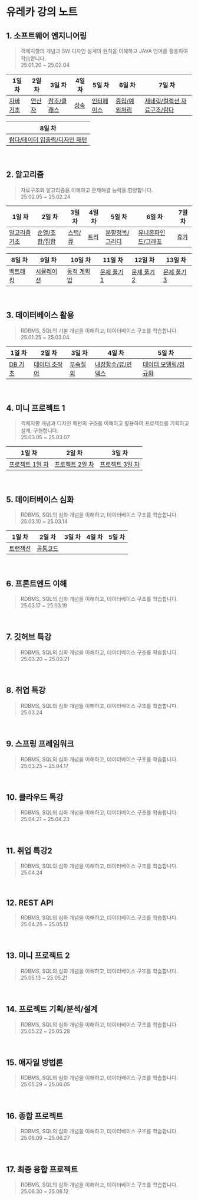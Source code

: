 # 유레카 강의 노트
## 1. 소프트웨어 엔지니어링
> 객체지향의 개념과 SW 디자인 설계의 원칙을 이해하고 JAVA 언어를 활용하여 학습합니다.  
> 25.01.20 ~ 25.02.04

| 1일 차 | 2일 차 | 3일 차 | 4일 차 | 5일 차 | 6일 차 | 7일 차 |
|---|---|---|---|---|---|---|
| [자바 기초](https://gym-developer.tistory.com/15) | [연산자](https://gym-developer.tistory.com/17) | [참조/클래스](https://gym-developer.tistory.com/18) | [상속](https://gym-developer.tistory.com/21) | [인터페이스](https://gym-developer.tistory.com/22) | [중첩/예외처리](https://gym-developer.tistory.com/25) | [제네릭/컬렉션 자료구조/람다](https://gym-developer.tistory.com/26) |

| 8일 차 |
|---|
| [람다/데이터 입출력/디자인 패턴](https://gym-developer.tistory.com/27) |

</br>

## 2. 알고리즘
> 자료구조와 알고리즘을 이해하고 문제해결 능력을 함양합니다.  
> 25.02.05 ~ 25.02.24

| 1일 차 | 2일 차 | 3일 차 | 4일 차 | 5일 차 | 6일 차 | 7일 차 |
|---|---|---|---|---|---|---|
| [알고리즘 기초](https://gym-developer.tistory.com/28) | [순열/조합/집합](https://gym-developer.tistory.com/29) | [스택/큐](https://gym-developer.tistory.com/30) | [트리](https://gym-developer.tistory.com/31) | [분할정복/그리디](https://gym-developer.tistory.com/33) | [유니온파인드/그래프](https://gym-developer.tistory.com/34) | [휴가](https://gym-developer.tistory.com/35) |

| 8일 차 | 9일 차 | 10일 차 | 11일 차 | 12일 차 | 13일 차 |
|---|---|---|---|---|---|
| [백트래킹](https://gym-developer.tistory.com/36) | [시뮬레이션](https://gym-developer.tistory.com/47) | [동적 계획법](https://gym-developer.tistory.com/49) | [문제 풀기1](https://gym-developer.tistory.com/51) | [문제 풀기2](https://gym-developer.tistory.com/52) | [문제 풀기3](https://gym-developer.tistory.com/55) |

</br>

## 3. 데이터베이스 활용
> RDBMS, SQL의 기본 개념을 이해하고, 데이터베이스 구조를 학습합니다.  
> 25.01.25 ~ 25.03.04

| 1일 차 | 2일 차 | 3일 차 | 4일 차 | 5일 차 |
|---|---|---|---|---|
| [DB 기초](https://gym-developer.tistory.com/56) | [데이터 조작어](https://gym-developer.tistory.com/57) | [부속질의](https://gym-developer.tistory.com/58) | [내장함수/뷰/인덱스](https://gym-developer.tistory.com/59) | [데이터 모델링/정규화](https://gym-developer.tistory.com/60) |

</br>

## 4. 미니 프로젝트 1
> 객체지향 개념과 디자인 패턴의 구조를 이해하고 활용하여 프로젝트를 기획하고 설계, 구현합니다.  
> 25.03.05 ~ 25.03.07

| 1일 차 | 2일 차 | 3일 차 |
|---|---|---|
| [프로젝트 1일 차](https://gym-developer.tistory.com/61) | [프로젝트 2일 차](https://gym-developer.tistory.com/63) | [프로젝트 3일 차](https://gym-developer.tistory.com/64) |

</br>

## 5. 데이터베이스 심화
> RDBMS, SQL의 심화 개념을 이해하고, 데이터베이스 구조를 학습합니다.  
> 25.03.10 ~ 25.03.14

| 1일 차 | 2일 차 | 3일 차 | 4일 차 | 5일 차 |
|---|---|---|---|---|
| [트랜잭션](https://gym-developer.tistory.com/65) | [공통코드](https://gym-developer.tistory.com/66) |  |  |  |

</br>

## 6. 프론트엔드 이해
> RDBMS, SQL의 심화 개념을 이해하고, 데이터베이스 구조를 학습합니다.  
> 25.03.17 ~ 25.03.19

</br>

## 7. 깃허브 특강
> RDBMS, SQL의 심화 개념을 이해하고, 데이터베이스 구조를 학습합니다.  
> 25.03.20 ~ 25.03.21

</br>

## 8. 취업 특강
> RDBMS, SQL의 심화 개념을 이해하고, 데이터베이스 구조를 학습합니다.  
> 25.03.24

</br>

## 9. 스프링 프레임워크
> RDBMS, SQL의 심화 개념을 이해하고, 데이터베이스 구조를 학습합니다.  
> 25.03.25 ~ 25.04.17

</br>

## 10. 클라우드 특강
> RDBMS, SQL의 심화 개념을 이해하고, 데이터베이스 구조를 학습합니다.  
> 25.04.21 ~ 25.04.23

</br>

## 11. 취업 특강2
> RDBMS, SQL의 심화 개념을 이해하고, 데이터베이스 구조를 학습합니다.  
> 25.04.24

</br>

## 12. REST API
> RDBMS, SQL의 심화 개념을 이해하고, 데이터베이스 구조를 학습합니다.  
> 25.04.25 ~ 25.05.12

</br>

## 13. 미니 프로젝트 2
> RDBMS, SQL의 심화 개념을 이해하고, 데이터베이스 구조를 학습합니다.  
> 25.05.13 ~ 25.05.21

</br>

## 14. 프로젝트 기획/분석/설계
> RDBMS, SQL의 심화 개념을 이해하고, 데이터베이스 구조를 학습합니다.  
> 25.05.22 ~ 25.05.28

</br>

## 15. 애자일 방법론
> RDBMS, SQL의 심화 개념을 이해하고, 데이터베이스 구조를 학습합니다.  
> 25.05.29 ~ 25.06.05

</br>

## 16. 종합 프로젝트
> RDBMS, SQL의 심화 개념을 이해하고, 데이터베이스 구조를 학습합니다.  
> 25.06.09 ~ 25.06.27

</br>

## 17. 최종 융합 프로젝트
> RDBMS, SQL의 심화 개념을 이해하고, 데이터베이스 구조를 학습합니다.  
> 25.06.30 ~ 25.08.12
